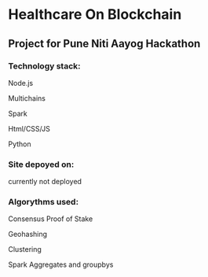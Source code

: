 # Healthcare On Blockchain

## Project for Pune Niti Aayog Hackathon

### Technology stack:
Node.js

Multichains

Spark

Html/CSS/JS

Python

### Site depoyed on:
currently not deployed

### Algorythms used: 


Consensus Proof of Stake

Geohashing

Clustering

Spark Aggregates and groupbys

